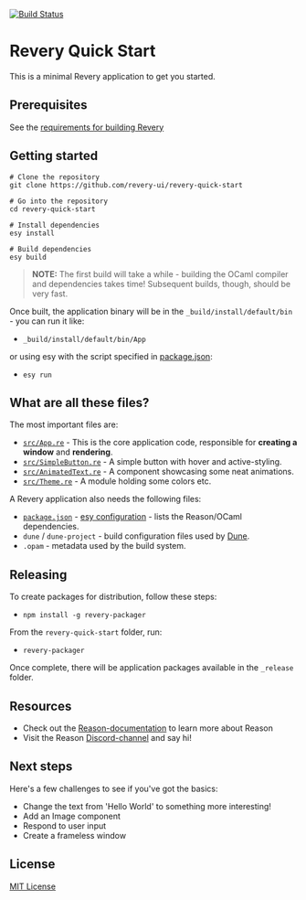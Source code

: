 [![Build Status](https://dev.azure.com/revery-ui/revery/_apis/build/status/revery-ui.revery-quick-start?branchName=master)](https://dev.azure.com/revery-ui/revery/_build/latest?definitionId=4?branchName=master)

# Revery Quick Start

This is a minimal Revery application to get you started.

## Prerequisites

See the [requirements for building Revery](https://github.com/revery-ui/revery/wiki/Building-&-Installing)

## Getting started

```
# Clone the repository
git clone https://github.com/revery-ui/revery-quick-start

# Go into the repository
cd revery-quick-start

# Install dependencies
esy install

# Build dependencies
esy build
```

> **NOTE:** The first build will take a while - building the OCaml compiler and dependencies takes time! Subsequent builds, though, should be very fast.

Once built, the application binary will be in the `_build/install/default/bin` - you can run it like:

- `_build/install/default/bin/App`

or using esy with the script specified in [package.json](package.json):

- `esy run`

## What are all these files?

The most important files are:

- [`src/App.re`](./src/App.re) - This is the core application code, responsible for **creating a window** and **rendering**.
- [`src/SimpleButton.re`](./src/SimpleButton.re) - A simple button with hover and active-styling.
- [`src/AnimatedText.re`](./src/AnimatedText.re) - A component showcasing some neat animations.
- [`src/Theme.re`](./src/Theme.re) - A module holding some colors etc.

A Revery application also needs the following files:

- [`package.json`](package.json) - [esy configuration](https://esy.sh/docs/en/configuration.html) - lists the Reason/OCaml dependencies.
- `dune` / `dune-project` - build configuration files used by [Dune](https://dune.readthedocs.io/en/latest/).
- `.opam` - metadata used by the build system.

## Releasing

To create packages for distribution, follow these steps:

- `npm install -g revery-packager`

From the `revery-quick-start` folder, run:

- `revery-packager`

Once complete, there will be application packages available in the `_release` folder.

## Resources

- Check out the [Reason-documentation](https://reasonml.org) to learn more about Reason
- Visit the Reason [Discord-channel](https://discordapp.com/invite/reasonml) and say hi!

## Next steps

Here's a few challenges to see if you've got the basics:

- Change the text from 'Hello World' to something more interesting!
- Add an Image component
- Respond to user input
- Create a frameless window

## License

[MIT License](LICENSE)

